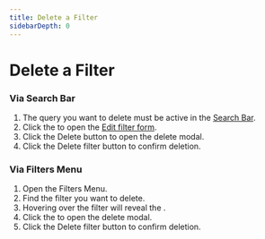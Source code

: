 ```yaml
---
title: Delete a Filter
sidebarDepth: 0
---
```


# Delete a Filter

### Via Search Bar

<GsfSearchBar
  variant="repo"
  width="100%"/>

1. The query you want to delete must be active in the [Search Bar](/elements/search-bar/).
1. Click the <GsfIcon icon="heart"/> to open the [Edit filter form](/filter-form/edit-filter).
1. Click the <GsfButton theme="error" sm>Delete</GsfButton> button to open the delete modal.
1. Click the <GsfButton theme="error" sm>Delete filter</GsfButton> button to confirm deletion.

### Via Filters Menu

<Row>
  <Col>
    <ol>
      <li>Open the <router-link to="/elements/filters-menu/">Filters Menu</router-link>.</li>
      <li>Find the filter you want to delete.</li>
      <li>Hovering over the filter will reveal the <GsfIcon icon="trash" color="#CB2431"/>.</li>
      <li>Click the <GsfIcon icon="trash" color="#CB2431"/> to open the delete modal.</li>
      <li>Click the  <GsfButton theme="error" sm>Delete filter</GsfButton> button to confirm deletion.</li>
    </ol>
  </Col>

  <Col>
    <GsfSearchBar
      variant="repo"
      width="100%"/>
  </Col>
</Row>
